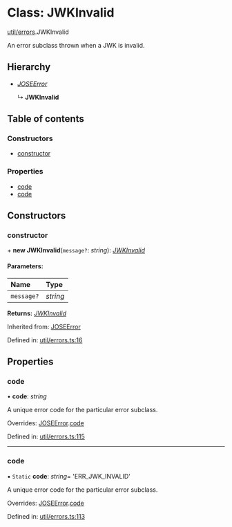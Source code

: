 # Class: JWKInvalid

[util/errors](../modules/util_errors.md).JWKInvalid

An error subclass thrown when a JWK is invalid.

## Hierarchy

* [*JOSEError*](util_errors.joseerror.md)

  ↳ **JWKInvalid**

## Table of contents

### Constructors

- [constructor](util_errors.jwkinvalid.md#constructor)

### Properties

- [code](util_errors.jwkinvalid.md#code)
- [code](util_errors.jwkinvalid.md#code)

## Constructors

### constructor

\+ **new JWKInvalid**(`message?`: *string*): [*JWKInvalid*](util_errors.jwkinvalid.md)

#### Parameters:

Name | Type |
:------ | :------ |
`message?` | *string* |

**Returns:** [*JWKInvalid*](util_errors.jwkinvalid.md)

Inherited from: [JOSEError](util_errors.joseerror.md)

Defined in: [util/errors.ts:16](https://github.com/panva/jose/blob/v3.11.5/src/util/errors.ts#L16)

## Properties

### code

• **code**: *string*

A unique error code for the particular error subclass.

Overrides: [JOSEError](util_errors.joseerror.md).[code](util_errors.joseerror.md#code)

Defined in: [util/errors.ts:115](https://github.com/panva/jose/blob/v3.11.5/src/util/errors.ts#L115)

___

### code

▪ `Static` **code**: *string*= 'ERR\_JWK\_INVALID'

A unique error code for the particular error subclass.

Overrides: [JOSEError](util_errors.joseerror.md).[code](util_errors.joseerror.md#code)

Defined in: [util/errors.ts:113](https://github.com/panva/jose/blob/v3.11.5/src/util/errors.ts#L113)
